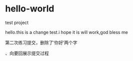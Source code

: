 # hello-world
test project

hello.this is a change test.i hope it is will work,god bless me

第二次练习提交，删除了‘你好’两个字


、向要回展示提交过程
